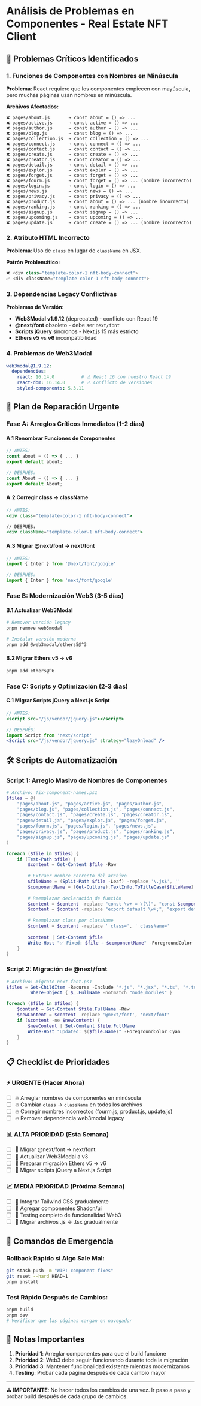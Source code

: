 # Análisis de Problemas en Componentes - Real Estate NFT Client

## 🚨 Problemas Críticos Identificados

### 1. **Funciones de Componentes con Nombres en Minúscula**
**Problema**: React requiere que los componentes empiecen con mayúscula, pero muchas páginas usan nombres en minúscula.

**Archivos Afectados:**
```
❌ pages/about.js       → const about = () => ...
❌ pages/active.js      → const active = () => ...  
❌ pages/author.js      → const author = () => ...
❌ pages/blog.js        → const blog = () => ...
❌ pages/collection.js  → const collection = () => ...
❌ pages/connect.js     → const connect = () => ...
❌ pages/contact.js     → const contact = () => ...
❌ pages/create.js      → const create = () => ...
❌ pages/creator.js     → const creator = () => ...
❌ pages/detail.js      → const detail = () => ...
❌ pages/explor.js      → const explor = () => ...
❌ pages/forget.js      → const forget = () => ...
❌ pages/fourm.js       → const forget = () => ... (nombre incorrecto)
❌ pages/login.js       → const login = () => ...
❌ pages/news.js        → const news = () => ...
❌ pages/privacy.js     → const privacy = () => ...
❌ pages/product.js     → const about = () => ... (nombre incorrecto)
❌ pages/ranking.js     → const ranking = () => ...
❌ pages/signup.js      → const signup = () => ...
❌ pages/upcoming.js    → const upcoming = () => ...
❌ pages/update.js      → const create = () => ... (nombre incorrecto)
```

### 2. **Atributo HTML Incorrecto**
**Problema**: Uso de `class` en lugar de `className` en JSX.

**Patrón Problemático:**
```jsx
❌ <div class="template-color-1 nft-body-connect">
✅ <div className="template-color-1 nft-body-connect">
```

### 3. **Dependencias Legacy Conflictivas**
**Problemas de Versión:**
- **Web3Modal v1.9.12** (deprecated) - conflicto con React 19
- **@next/font** obsoleto - debe ser `next/font`
- **Scripts jQuery** síncronos - Next.js 15 más estricto
- **Ethers v5** vs **v6** incompatibilidad

### 4. **Problemas de Web3Modal**
```yaml
web3modal@1.9.12:
  dependencies:
    react: 16.14.0          # ⚠️ React 16 con nuestro React 19
    react-dom: 16.14.0      # ⚠️ Conflicto de versiones
    styled-components: 5.3.11
```

## 🔧 Plan de Reparación Urgente

### Fase A: Arreglos Críticos Inmediatos (1-2 días)

#### A.1 Renombrar Funciones de Componentes
```javascript
// ANTES:
const about = () => { ... }
export default about;

// DESPUÉS:
const About = () => { ... }
export default About;
```

#### A.2 Corregir class → className
```jsx
// ANTES:
<div class="template-color-1 nft-body-connect">

// DESPUÉS:  
<div className="template-color-1 nft-body-connect">
```

#### A.3 Migrar @next/font → next/font
```javascript
// ANTES:
import { Inter } from '@next/font/google'

// DESPUÉS:
import { Inter } from 'next/font/google'
```

### Fase B: Modernización Web3 (3-5 días)

#### B.1 Actualizar Web3Modal
```bash
# Remover versión legacy
pnpm remove web3modal

# Instalar versión moderna
pnpm add @web3modal/ethers5@^3
```

#### B.2 Migrar Ethers v5 → v6
```bash
pnpm add ethers@^6
```

### Fase C: Scripts y Optimización (2-3 días)

#### C.1 Migrar Scripts jQuery a Next.js Script
```jsx
// ANTES:
<script src="/js/vendor/jquery.js"></script>

// DESPUÉS:
import Script from 'next/script'
<Script src="/js/vendor/jquery.js" strategy="lazyOnload" />
```

## 🛠️ Scripts de Automatización

### Script 1: Arreglo Masivo de Nombres de Componentes
```powershell
# Archivo: fix-component-names.ps1
$files = @(
    "pages/about.js", "pages/active.js", "pages/author.js", 
    "pages/blog.js", "pages/collection.js", "pages/connect.js",
    "pages/contact.js", "pages/create.js", "pages/creator.js",
    "pages/detail.js", "pages/explor.js", "pages/forget.js",
    "pages/fourm.js", "pages/login.js", "pages/news.js",
    "pages/privacy.js", "pages/product.js", "pages/ranking.js",
    "pages/signup.js", "pages/upcoming.js", "pages/update.js"
)

foreach ($file in $files) {
    if (Test-Path $file) {
        $content = Get-Content $file -Raw
        
        # Extraer nombre correcto del archivo
        $fileName = (Split-Path $file -Leaf) -replace '\.js$', ''
        $componentName = (Get-Culture).TextInfo.ToTitleCase($fileName)
        
        # Reemplazar declaración de función
        $content = $content -replace "const \w+ = \(\)", "const $componentName = ()"
        $content = $content -replace "export default \w+;", "export default $componentName;"
        
        # Reemplazar class por className
        $content = $content -replace ' class=', ' className='
        
        $content | Set-Content $file
        Write-Host "✅ Fixed: $file → $componentName" -ForegroundColor Green
    }
}
```

### Script 2: Migración de @next/font
```powershell
# Archivo: migrate-next-font.ps1
$files = Get-ChildItem -Recurse -Include "*.js", "*.jsx", "*.ts", "*.tsx" | 
         Where-Object { $_.FullName -notmatch "node_modules" }

foreach ($file in $files) {
    $content = Get-Content $file.FullName -Raw
    $newContent = $content -replace '@next/font', 'next/font'
    if ($content -ne $newContent) {
        $newContent | Set-Content $file.FullName
        Write-Host "Updated: $($file.Name)" -ForegroundColor Cyan
    }
}
```

## 📋 Checklist de Prioridades

### ⚡ URGENTE (Hacer Ahora)
- [ ] 🔥 Arreglar nombres de componentes en minúscula
- [ ] 🔥 Cambiar `class` → `className` en todos los archivos
- [ ] 🔥 Corregir nombres incorrectos (fourm.js, product.js, update.js)
- [ ] 🔥 Remover dependencia web3modal legacy

### 📊 ALTA PRIORIDAD (Esta Semana)
- [ ] 🔧 Migrar @next/font → next/font
- [ ] 🔧 Actualizar Web3Modal a v3
- [ ] 🔧 Preparar migración Ethers v5 → v6
- [ ] 🔧 Migrar scripts jQuery a Next.js Script

### 📈 MEDIA PRIORIDAD (Próxima Semana)
- [ ] 🎨 Integrar Tailwind CSS gradualmente
- [ ] 🎯 Agregar componentes Shadcn/ui
- [ ] 🧪 Testing completo de funcionalidad Web3
- [ ] 📝 Migrar archivos .js → .tsx gradualmente

## 🚨 Comandos de Emergencia

### Rollback Rápido si Algo Sale Mal:
```bash
git stash push -m "WIP: component fixes"
git reset --hard HEAD~1
pnpm install
```

### Test Rápido Después de Cambios:
```bash
pnpm build
pnpm dev
# Verificar que las páginas cargan en navegador
```

## 📝 Notas Importantes

1. **Prioridad 1**: Arreglar componentes para que el build funcione
2. **Prioridad 2**: Web3 debe seguir funcionando durante toda la migración
3. **Prioridad 3**: Mantener funcionalidad existente mientras modernizamos
4. **Testing**: Probar cada página después de cada cambio mayor

---

**⚠️ IMPORTANTE**: No hacer todos los cambios de una vez. Ir paso a paso y probar build después de cada grupo de cambios.
